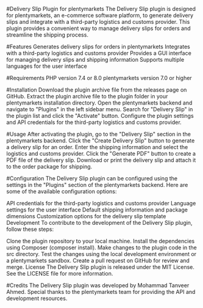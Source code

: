 #Delivery Slip Plugin for plentymarkets
The Delivery Slip plugin is designed for plentymarkets, an e-commerce software platform, to generate delivery slips and integrate with a third-party logistics and customs provider. This plugin provides a convenient way to manage delivery slips for orders and streamline the shipping process.

#Features
Generates delivery slips for orders in plentymarkets
Integrates with a third-party logistics and customs provider
Provides a GUI interface for managing delivery slips and shipping information
Supports multiple languages for the user interface

#Requirements
PHP version 7.4 or 8.0
plentymarkets version 7.0 or higher

#Installation
Download the plugin archive file from the releases page on GitHub.
Extract the plugin archive file to the plugin folder in your plentymarkets installation directory.
Open the plentymarkets backend and navigate to "Plugins" in the left sidebar menu.
Search for "Delivery Slip" in the plugin list and click the "Activate" button.
Configure the plugin settings and API credentials for the third-party logistics and customs provider.

#Usage
After activating the plugin, go to the "Delivery Slip" section in the plentymarkets backend.
Click the "Create Delivery Slip" button to generate a delivery slip for an order.
Enter the shipping information and select the logistics and customs provider.
Click the "Generate PDF" button to create a PDF file of the delivery slip.
Download or print the delivery slip and attach it to the order package for shipping.

#Configuration
The Delivery Slip plugin can be configured using the settings in the "Plugins" section of the plentymarkets backend. Here are some of the available configuration options:

API credentials for the third-party logistics and customs provider
Language settings for the user interface
Default shipping information and package dimensions
Customization options for the delivery slip template
Development
To contribute to the development of the Delivery Slip plugin, follow these steps:

Clone the plugin repository to your local machine.
Install the dependencies using Composer (composer install).
Make changes to the plugin code in the src directory.
Test the changes using the local development environment or a plentymarkets sandbox.
Create a pull request on GitHub for review and merge.
License
The Delivery Slip plugin is released under the MIT License. See the LICENSE file for more information.

#Credits
The Delivery Slip plugin was developed by Mohammad Tanveer Ahmed. Special thanks to the plentymarkets team for providing the API and development resources.
